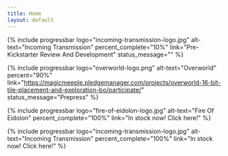 ```yaml
---
title: Home
layout: default
---
```


{% include progressbar logo="incoming-transmission-logo.jpg" alt-text="Incoming Transmission" percent_complete="10%" link="Pre-Kickstarter Review And Development" status_message="" %}

{% include progressbar logo="overworld-logo.png" alt-text="Overworld" percent="90%" link="https://magicmeeple.pledgemanager.com/projects/overworld-16-bit-tile-placement-and-exploration-bo/participate/" status_message="Prepress" %}

{% include progressbar logo="fire-of-eidolon-logo.jpg" alt-text="Fire Of Eidolon" percent_complete="100%" link="In stock now! Click here!" %}

{% include progressbar logo="incoming-transmission-logo.jpg" alt-text="Incoming Transmission" percent_complete="100%" link="In stock now! Click here!" %}
